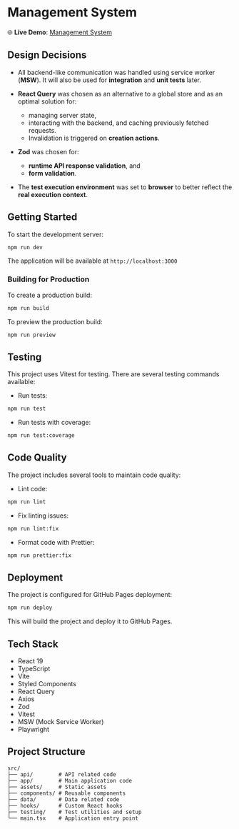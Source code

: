 # Management System

🌐 **Live Demo**: [Management System](https://pavelmihutski.github.io/management-system)

## Design Decisions

- All backend-like communication was handled using service worker (**MSW**). It will also be used for **integration** and **unit tests** later.

- **React Query** was chosen as an alternative to a global store and as an optimal solution for:

  - managing server state,
  - interacting with the backend, and caching previously fetched requests.
  - Invalidation is triggered on **creation actions**.

- **Zod** was chosen for:

  - **runtime API response validation**, and
  - **form validation**.

- The **test execution environment** was set to **browser** to better reflect the **real execution context**.

## Getting Started

To start the development server:

```bash
npm run dev
```

The application will be available at `http://localhost:3000`

### Building for Production

To create a production build:

```bash
npm run build
```

To preview the production build:

```bash
npm run preview
```

## Testing

This project uses Vitest for testing. There are several testing commands available:

- Run tests:

```bash
npm run test
```

- Run tests with coverage:

```bash
npm run test:coverage
```

## Code Quality

The project includes several tools to maintain code quality:

- Lint code:

```bash
npm run lint
```

- Fix linting issues:

```bash
npm run lint:fix
```

- Format code with Prettier:

```bash
npm run prettier:fix
```

## Deployment

The project is configured for GitHub Pages deployment:

```bash
npm run deploy
```

This will build the project and deploy it to GitHub Pages.

## Tech Stack

- React 19
- TypeScript
- Vite
- Styled Components
- React Query
- Axios
- Zod
- Vitest
- MSW (Mock Service Worker)
- Playwright

## Project Structure

```
src/
├── api/        # API related code
├── app/        # Main application code
├── assets/     # Static assets
├── components/ # Reusable components
├── data/       # Data related code
├── hooks/      # Custom React hooks
├── testing/    # Test utilities and setup
└── main.tsx    # Application entry point
```
